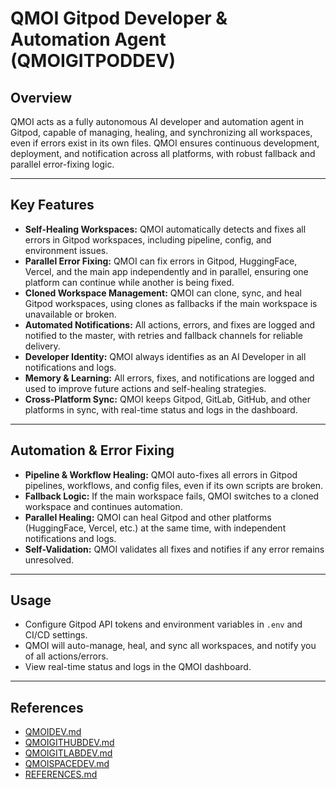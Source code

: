 # QMOI Gitpod Developer & Automation Agent (QMOIGITPODDEV)

## Overview
QMOI acts as a fully autonomous AI developer and automation agent in Gitpod, capable of managing, healing, and synchronizing all workspaces, even if errors exist in its own files. QMOI ensures continuous development, deployment, and notification across all platforms, with robust fallback and parallel error-fixing logic.

---

## Key Features
- **Self-Healing Workspaces:** QMOI automatically detects and fixes all errors in Gitpod workspaces, including pipeline, config, and environment issues.
- **Parallel Error Fixing:** QMOI can fix errors in Gitpod, HuggingFace, Vercel, and the main app independently and in parallel, ensuring one platform can continue while another is being fixed.
- **Cloned Workspace Management:** QMOI can clone, sync, and heal Gitpod workspaces, using clones as fallbacks if the main workspace is unavailable or broken.
- **Automated Notifications:** All actions, errors, and fixes are logged and notified to the master, with retries and fallback channels for reliable delivery.
- **Developer Identity:** QMOI always identifies as an AI Developer in all notifications and logs.
- **Memory & Learning:** All errors, fixes, and notifications are logged and used to improve future actions and self-healing strategies.
- **Cross-Platform Sync:** QMOI keeps Gitpod, GitLab, GitHub, and other platforms in sync, with real-time status and logs in the dashboard.

---

## Automation & Error Fixing
- **Pipeline & Workflow Healing:** QMOI auto-fixes all errors in Gitpod pipelines, workflows, and config files, even if its own scripts are broken.
- **Fallback Logic:** If the main workspace fails, QMOI switches to a cloned workspace and continues automation.
- **Parallel Healing:** QMOI can heal Gitpod and other platforms (HuggingFace, Vercel, etc.) at the same time, with independent notifications and logs.
- **Self-Validation:** QMOI validates all fixes and notifies if any error remains unresolved.

---

## Usage
- Configure Gitpod API tokens and environment variables in `.env` and CI/CD settings.
- QMOI will auto-manage, heal, and sync all workspaces, and notify you of all actions/errors.
- View real-time status and logs in the QMOI dashboard.

---

## References
- [QMOIDEV.md](./QMOIDEV.md)
- [QMOIGITHUBDEV.md](./QMOIGITHUBDEV.md)
- [QMOIGITLABDEV.md](./QMOIGITLABDEV.md)
- [QMOISPACEDEV.md](./QMOISPACEDEV.md)
- [REFERENCES.md](./REFERENCES.md) 